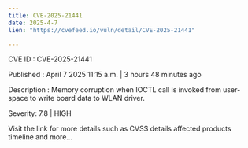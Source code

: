 ```yaml
---
title: CVE-2025-21441
date: 2025-4-7
lien: "https://cvefeed.io/vuln/detail/CVE-2025-21441"

---
```


CVE ID : CVE-2025-21441

Published :  April 7
2025
11:15 a.m. | 3 hours
48 minutes ago

Description : Memory corruption when IOCTL call is invoked from user-space to write board data to WLAN driver.

Severity: 7.8 | HIGH

Visit the link for more details
such as CVSS details
affected products
timeline
and more...
